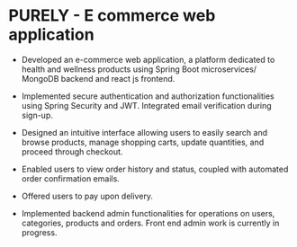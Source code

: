 # PURELY - E commerce web application

- Developed an e-commerce web application, a platform dedicated to health and wellness products using Spring Boot microservices/ MongoDB backend and react js frontend.
  
- Implemented secure authentication and authorization functionalities using Spring Security and JWT. Integrated email verification during sign-up.
  
- Designed an intuitive interface allowing users to easily search and browse products, manage shopping carts, update quantities, and proceed through checkout.
  
- Enabled users to view order history and status, coupled with automated order confirmation emails.
  
- Offered users to pay upon delivery.
  
- Implemented backend admin functionalities for operations on users, categories, products and orders. Front end admin work is currently in progress.
